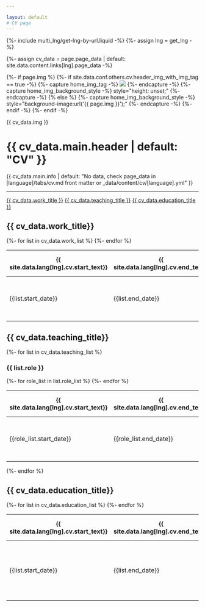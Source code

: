 ```yaml
---

layout: default
# CV page
---
```

{%- include multi_lng/get-lng-by-url.liquid -%}
{%- assign lng = get_lng -%}

{%- assign cv_data = page.page_data | default: site.data.content.links[lng].page_data -%}

{%- if page.img %}
  {%- if site.data.conf.others.cv.header_img_with_img_tag == true -%}
    {%- capture home_img_tag -%} <img src="{{ page.img }}" /> {%- endcapture -%}
    {%- capture home_img_background_style -%} style="height: unset;" {%- endcapture -%}
  {% else %}
    {%- capture home_img_background_style -%} style="background-image:url('{{ page.img }}');" {%- endcapture -%}
  {%- endif -%}
{%- endif -%}


<div class="multipurpose-container cv-heading-container">
  <div class="home-heading" {{ home_img_background_style}}>
  {{ cv_data.img }}
  </div>
  <h1>{{ cv_data.main.header | default: "CV" }}</h1>
  <p>{{ cv_data.main.info | default: "No data, check page_data in [language]/tabs/cv.md front matter or _data/content/cv/[language].yml" }}</p>
  <hr/>
  <div class="multipurpose-button-wrapper">
    <a href="#work" role="button" class="multipurpose-button link-buttons">{{ cv_data.work_title }}</a>
    <a href="#teaching" role="button" class="multipurpose-button link-buttons">{{ cv_data.teaching_title }}</a>
    <a href="#education" role="button" class="multipurpose-button link-buttons">{{ cv_data.education_title }}</a>
  </div>
</div>

<div class="multipurpose-container cv-container" id="work" style="border-left-color:{{ cv_data.work_color }};">
  <h2>{{ cv_data.work_title}}</h2>
  <table class="table {{ hover_class }}">
    <thead>
      <tr>
        <th>{{ site.data.lang[lng].cv.start_text}}</th>
        <th>{{ site.data.lang[lng].cv.end_text}}</th>
        <th>{{ site.data.lang[lng].cv.job_text }}</th>
        <th>{{ site.data.lang[lng].cv.company_text }}</th>
      </tr>
    </thead>
    <tbody>
      {%- for list in cv_data.work_list %}
        <tr >
          <td rowspan="2" style="vertical-align:middle;">
            <p>{{list.start_date}}</p>
          </td>
          <td rowspan="2" style="vertical-align:middle;">
            <p>{{list.end_date}}</p>
          </td>
          <td>
            <p><b>{{list.title}}</b></p>
          </td>
          <td>
            <p>{{ list.company }}</p>
          </td>
        </tr>
        <tr>
          <td colspan="2">
            <p>{{ list.description }}</p>
          </td>
        </tr>
      {%- endfor %}
    </tbody>
  </table>
</div>

<div class="multipurpose-container cv-container" id="teaching" style="border-left-color:{{ cv_data.teaching_color }};">
  <h2>{{ cv_data.teaching_title}}</h2>
  {%- for list in cv_data.teaching_list %}
    <h3>{{ list.role }}</h3>
    <table class="table {{ hover_class }}">
      <thead>
        <tr>
          <th>{{ site.data.lang[lng].cv.start_text}}</th>
          <th>{{ site.data.lang[lng].cv.end_text}}</th>
          <th>{{ site.data.lang[lng].cv.lecture_text }}</th>
          <th>{{ site.data.lang[lng].cv.institute_text }}</th>
        </tr>
      </thead>
      <tbody>
        {%- for role_list in list.role_list %}
          <tr>
            <td rowspan="2" style="vertical-align:middle;">
              <p>{{role_list.start_date}}</p>
            </td>
            <td rowspan="2" style="vertical-align:middle;">
              <p>{{role_list.end_date}}</p>
            </td>
            <td>
              <p><b>{{role_list.title}}</b></p>
            </td>
            <td>
              <p>{{ role_list.institute }}</p>
            </td>
          </tr>
          <tr>
            <td colspan="2">
              <p>{{ role_list.description }}</p>
            </td>
          </tr>
        {%- endfor %}
      </tbody>
    </table>
  {%- endfor %}
</div>

<div class="multipurpose-container cv-container" id="education" style="border-left-color:{{ cv_data.education_color }};">
  <h2>{{ cv_data.education_title}}</h2>
  <table class="table {{ hover_class }}">
    <thead>
      <tr>
        <th>{{ site.data.lang[lng].cv.start_text}}</th>
        <th>{{ site.data.lang[lng].cv.end_text}}</th>
        <th>{{ site.data.lang[lng].cv.degree_text }}</th>
        <th>{{ site.data.lang[lng].cv.university_text }}</th>
      </tr>
    </thead>
    <tbody>
      {%- for list in cv_data.education_list %}
        <tr >
          <td rowspan="2">
            <p>{{list.start_date}}</p>
          </td>
          <td rowspan="2">
            <p>{{list.end_date}}</p>
          </td>
          <td>
            <p><b>{{list.title}}</b><br/>({{list.subject}})</p>
          </td>
          <td>
            <p>{{ list.university }}</p>
          </td>
        </tr>
        <tr>
          <td colspan="2">
            <p>{{list.grade}}<br/>{{list.description }}</p>
          </td>
        </tr>
      {%- endfor %}
    </tbody>
  </table>
</div>
